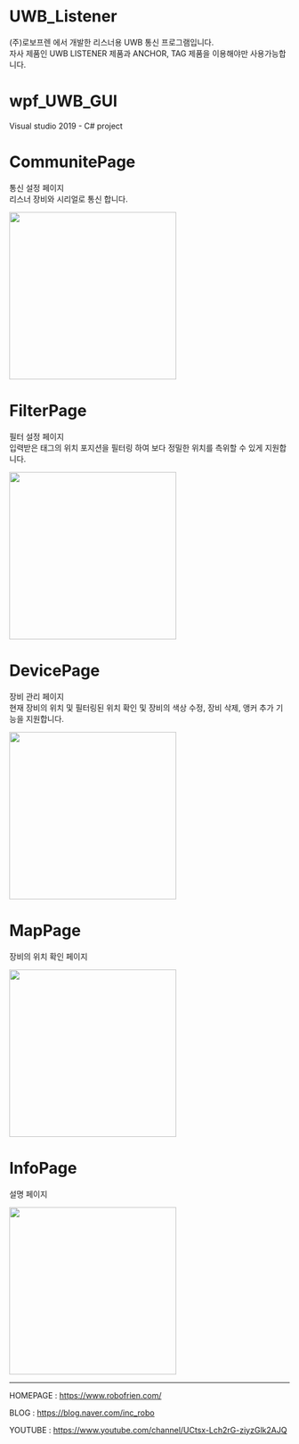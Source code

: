 # UWB_Listener
(주)로보프렌 에서 개발한 리스너용 UWB 통신 프로그램입니다.  
자사 제품인 UWB LISTENER 제품과 ANCHOR, TAG 제품을 이용해야만 사용가능합니다.



# wpf_UWB_GUI
Visual studio 2019 - C# project

# CommunitePage
통신 설정 페이지  
리스너 장비와 시리얼로 통신 합니다.
  
<img src="https://user-images.githubusercontent.com/102004343/168957189-813363d9-a6ac-42f1-81dd-41dbfae3c386.png"  width="300" >

# FilterPage
필터 설정 페이지  
입력받은 태그의 위치 포지션을 필터링 하여 보다 정밀한 위치를 측위할 수 있게 지원합니다.
  
<img src="https://user-images.githubusercontent.com/102004343/168957191-5e5abf8c-ca62-429b-96c7-9cbdfed9a86c.png"  width="300" >

# DevicePage
장비 관리 페이지  
현재 장비의 위치 및 필터링된 위치 확인 및 장비의 색상 수정, 장비 삭제, 앵커 추가 기능을 지원합니다.
  
<img src="https://user-images.githubusercontent.com/102004343/168957198-1fe50cd5-5f7c-4742-b852-f3899b6d5141.png"  width="300" >

# MapPage
장비의 위치 확인 페이지  
  
<img src="https://user-images.githubusercontent.com/102004343/168957202-5cba6566-5171-4145-ac54-ada609c7103d.png" width="300" >

# InfoPage
설명 페이지  
  
<img src="https://user-images.githubusercontent.com/102004343/168957189-813363d9-a6ac-42f1-81dd-41dbfae3c386.png"  width="300" >




------------

HOMEPAGE : https://www.robofrien.com/

BLOG : https://blog.naver.com/inc_robo

YOUTUBE : https://www.youtube.com/channel/UCtsx-Lch2rG-ziyzGlk2AJQ
